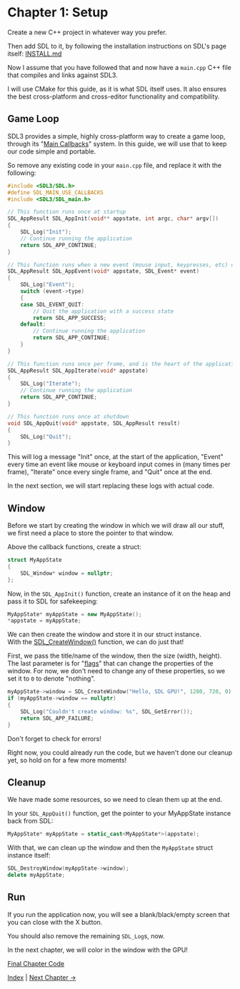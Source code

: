 # Chapter 1: Setup

Create a new C++ project in whatever way you prefer.

Then add SDL to it, by following the installation instructions on SDL's page itself:
[INSTALL.md](https://github.com/libsdl-org/SDL/blob/main/INSTALL.md)

Now I assume that you have followed that and now have a `main.cpp` C++ file that compiles and links against SDL3.

I will use CMake for this guide, as it is what SDL itself uses.
It also ensures the best cross-platform and cross-editor functionality and compatibility.

## Game Loop

SDL3 provides a simple, highly cross-platform way to create a game loop,
through its "[Main Callbacks](https://wiki.libsdl.org/SDL3/README-main-functions)" system.
In this guide, we will use that to keep our code simple and portable.

So remove any existing code in your `main.cpp` file, and replace it with the following:

```c++
#include <SDL3/SDL.h>
#define SDL_MAIN_USE_CALLBACKS
#include <SDL3/SDL_main.h>

// This function runs once at startup
SDL_AppResult SDL_AppInit(void** appstate, int argc, char* argv[])
{
	SDL_Log("Init");
	// Continue running the application
	return SDL_APP_CONTINUE;
}

// This function runs when a new event (mouse input, keypresses, etc) occurs
SDL_AppResult SDL_AppEvent(void* appstate, SDL_Event* event)
{
	SDL_Log("Event");
	switch (event->type)
	{
	case SDL_EVENT_QUIT:
		// Quit the application with a success state
		return SDL_APP_SUCCESS;
	default:
		// Continue running the application
		return SDL_APP_CONTINUE;
	}
}

// This function runs once per frame, and is the heart of the application
SDL_AppResult SDL_AppIterate(void* appstate)
{
	SDL_Log("Iterate");
	// Continue running the application
	return SDL_APP_CONTINUE;
}

// This function runs once at shutdown
void SDL_AppQuit(void* appstate, SDL_AppResult result)
{
	SDL_Log("Quit");
}
```

This will log a message "Init" once, at the start of the application,
"Event" every time an event like mouse or keyboard input comes in (many times per frame),
"Iterate" once every single frame, and "Quit" once at the end.

In the next section, we will start replacing these logs with actual code.

## Window

Before we start by creating the window in which we will draw all our stuff,
we first need a place to store the pointer to that window.

Above the callback functions, create a struct:

```c++
struct MyAppState
{
	SDL_Window* window = nullptr;
};
```

Now, in the `SDL_AppInit()` function, create an instance of it on the heap and pass it to SDL for safekeeping:

```c++
MyAppState* myAppState = new MyAppState();
*appstate = myAppState;
```

We can then create the window and store it in our struct instance.  
With the [SDL_CreateWindow()](https://wiki.libsdl.org/SDL3/SDL_CreateWindow) function, we can do just that!

First, we pass the title/name of the window, then the size (width, height).  
The last parameter is for "[flags](https://wiki.libsdl.org/SDL3/SDL_WindowFlags)"
that can change the properties of the window.
For now, we don't need to change any of these properties, so we set it to `0` to denote "nothing".

```c++
myAppState->window = SDL_CreateWindow("Hello, SDL GPU!", 1280, 720, 0);
if (myAppState->window == nullptr)
{
	SDL_Log("Couldn't create window: %s", SDL_GetError());
	return SDL_APP_FAILURE;
}
```

Don't forget to check for errors!

Right now, you could already run the code, but we haven't done our cleanup yet,
so hold on for a few more moments!

## Cleanup

We have made some resources, so we need to clean them up at the end.

In your `SDL_AppQuit()` function, get the pointer to your MyAppState instance back from SDL:

```c++
MyAppState* myAppState = static_cast<MyAppState*>(appstate);
```

With that, we can clean up the window and then the `MyAppState` struct instance itself:

```c++
SDL_DestroyWindow(myAppState->window);
delete myAppState;
```

## Run

If you run the application now, you will see a blank/black/empty screen that you can close with the X button.

You should also remove the remaining `SDL_Log`s, now.

In the next chapter, we will color in the window with the GPU!

[Final Chapter Code](https://github.com/TechnicJelle/GPUForBeginners/blob/main/chapters/chapter01/main.cpp)

[Index](../README.md) | [Next Chapter →](../chapter02/README.md)
